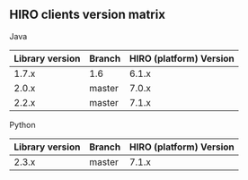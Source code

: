 ## HIRO clients version matrix

Java

| Library version | Branch | HIRO (platform) Version | 
| --------------- | ------ | ----------------------- |
| 1.7.x | 1.6 | 6.1.x |
| 2.0.x | master | 7.0.x |
| 2.2.x | master | 7.1.x |

Python

| Library version | Branch | HIRO (platform) Version | 
| --------------- | ------ | ----------------------- |
| 2.3.x | master | 7.1.x |
